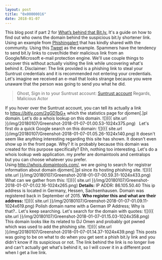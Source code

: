 ```yaml
---
layout: post
title: "0x00000016"
date: 2018-01-07
---
```


This blog post if part 2 for [What’s behind that Bit.ly.](https://area1337.com/whats-behind-bit-ly/) It's a guide on how to find out who owns the domain behind the suspicious bit.ly shortener link. Using an example from [Phishingalert](https://twitter.com/phishingalert) that has kindly shared with the community. Using this [Tweet](https://twitter.com/phishingalert/status/905703092695465984) as the example. Spammers have the tendency to send bit.ly links to cover/hide their malicious link from an Google/Microsoft e-mail protection engine. We'll use couple things to uncover this without actually visiting the link while uncovering what's behind it. Disclaimer: The link provided is a phishing link to steal your Suntrust credentials and it is recommended not entering your credentials. Let's imagine we received an e-mail that looks strange because you were unaware that the person was going to send you what he did.  

> Ghost, Sign in to your Suntrust account: [Suntrust account](https://bitly.com/2gGD1bG+) Regards, Malicious Actor

If you hover over the Suntrust account, you can tell its actually a link to https://bitly.com/2gGD1bG+ which the statistics page for djomen\[.\]pl domain. Let's do a whois lookup on this domain. 
![]({{ site.url }}/img/20180107/Greenshot-2018-01-07-01.00.53-1024x375.png)
   Let's first do a quick Google search on this domain: 
![]({{ site.url }}/img/20180107/Greenshot-2018-01-07-01.05.26-1024x140.png)
 It doesn't seem like anything interesting regarding this site has shown. It doesn't even show up in the front page. Why? It is probably because this domain was created for this purpose specifically? Ehh, nothing too interesting. Let's do a whois lookup web application. my prefer are domaintools and centralops but you can choose whatever you prefer. Using http://whois.domaintools.com/, we are going to search for registrar information about domain djomen\[.\]pl since its hosting phishing site. 
![]({{ site.url }}/img/20180107/Greenshot-2018-01-07-00.59.31-1024x433.png)
 What can we gather from this: 
![]({{ site.url }}/img/20180107/Greenshot-2018-01-07-01.02.16-1024x265.png)
 **Details:** IP ADDR: 86.105.50.40 This ip address is located in Germany, Hessen, Sachsenhausen. Domain was registered back in September of 2015. **Who register this and what are their address:** 
![]({{ site.url }}/img/20180107/Greenshot-2018-01-07-01.09.11-1024x619.png)
 Polish domain name with a German IP Address; Why is that?.. Let's keep searching. Let's search for the domain with quotes: 
![]({{ site.url }}/img/20180107/Greenshot-2018-01-07-01.15.03-1024x358.png)
 This domain looks like its related to DJ Omen and probably got pwned which was used to add the phishing site. 
![]({{ site.url }}/img/20180107/Greenshot-2018-01-07-01.14.37-1024x439.png)
 This posts was going to be on what to do when you get sent a phish bit.ly link and you didn't know if its suspicious or not. The link behind the link is no longer live and can't actually get what's behind it, so I will cover it in a different post when I get a live link.